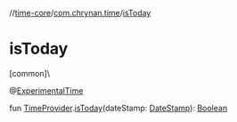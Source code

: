 //[time-core](../../index.md)/[com.chrynan.time](index.md)/[isToday](is-today.md)

# isToday

[common]\

@[ExperimentalTime](https://kotlinlang.org/api/latest/jvm/stdlib/kotlin.time/-experimental-time/index.html)

fun [TimeProvider](-time-provider/index.md).[isToday](is-today.md)(dateStamp: [DateStamp](-date-stamp/index.md)): [Boolean](https://kotlinlang.org/api/latest/jvm/stdlib/kotlin/-boolean/index.html)
